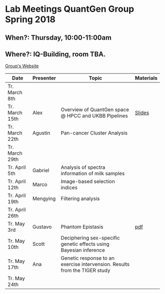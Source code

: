 # Lab Meetings QuantGen Group Spring 2018

## When?: Thursday, 10:00-11:00am

## Where?: IQ-Building, room TBA.


[Group's Website](http://quantgen.github.io/)

| Date           | Presenter     |  Topic        |  Materials    |
| -------------  | ------------- | ------------- | ------------- |
| Tr. March  8th     |               |            |               |
| Tr.  March 15th     |  Alex             |      Overview of QuantGen space @ HPCC and UKBB Pipelines            |  [Slides](https://slides.agrueneberg.info/2018-03-15-hpcc-ukb.html) |
| Tr. March 22th     | Agustin              |   Pan-cancer Cluster Analysis            |               |
| Tr. March 29th     |               |               |               |
| Tr. April  5th     |  Gabriel      |  Analysis of spectra information of milk samples         |               |
| Tr. April 12th     |  Marco        |  Image-based selection indices            |               |
| Tr. April 19th     |  Mengying     |  Filtering analysis   |               |
| Tr. April 26th     |               |                 |               |
| Tr. May    3rd     |  Gustavo             |   Phantom Epistasis            |   [pdf]()       |
| Tr. May   10th     |  Scott             |  Deciphering sex-specific genetic effects using Bayesian inference   |               |
| Tr. May   17th     |  Ana          |  Genetic response to an exercise intervension. Results from the TIGER study  |               |
| Tr. May   24th     |               |               |               |
